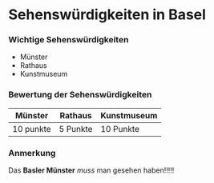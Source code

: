 # Sehenswürdigkeiten in Basel

### Wichtige Sehenswürdigkeiten
- Münster
- Rathaus
- Kunstmuseum

 
### Bewertung der Sehenswürdigkeiten
|Münster  |  Rathaus  | Kunstmuseum|
|---|---|---|
|10 punkte  | 5 Punkte | 10 Punkte|

### Anmerkung
 Das **Basler Münster** *muss* man gesehen haben!!!!!
